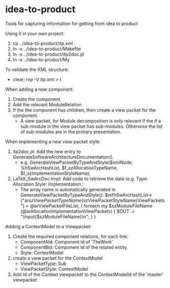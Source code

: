 idea-to-product
===============

Tools for capturing information for getting from idea to product


Using it in your own project.

1. cp ../idea-to-product/itp.xml .
2. ln -s ../idea-to-product/Makefile
3. ln -s ../idea-to-product/itp2doc.pl
4. ln -s ../idea-to-product/My


To validate the XML structure:
*  clear; rxp -V itp.xml > t


When adding a new component:
1. Create the component.
2. Add the relevant ModuleRelation
3. If the the component has children, then create a view packet for the component.
   * A view packet, for Module decomposition is only relevant if the if a sub-module in the view packet has sub-modules.
     Otherwise the list of sub-modules are in the primary presentation.


When implementing a new view packet style:
1. itp2doc.pl: Add the new entry to GenerateSoftwareArchitectureDocumentation().
   * e.g.   GenerateViewPacketByTypeAndStyle($xmlNode, \%hSwArcHashList, $f_szAllocationTypeName, $f_szImplementationStyleName);
2. LaTeX_SwArcDoc.tmpl: Add code to retrieve the data (e.g. Type: Allocation Style: Implementation :
   * The array name is automatically generated in GenerateViewPacketByTypeAndStyle(): $refhSwArcHashList->{"ar${szViewPacketTypeName}${szViewPacketStyleName}ViewPackets"} = \@arViewPacketFileList;
{ foreach my $szModuleFileName (@arAllocationImplementationViewPackets) {
    $OUT .= "\\input{$szModuleFileName}\n";
  }
}


Adding a ContextModel to a Viewpacket:
1. Create the required component relations, for each link:
    * ComponentAId: Component Id of 'TheWork'
    * ComponentBId: Component Id of the related entity.
    * Style:  ContextModel
2. create a view packet for the ContextModel
    * ViewPacketType: Sub
    * ViewPacketStyle: ContextModel
3. Add Id of the Context viewpacket to the ContextModelId of the 'master' viewpacket 

